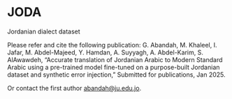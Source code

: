 # JODA
Jordanian dialect dataset 

Please refer and cite the following publication:
G. Abandah, M. Khaleel, I. Jafar, M. Abdel-Majeed, Y. Hamdan, A. Suyyagh, A. Abdel-Karim, S. AlAwawdeh, “Accurate translation of Jordanian Arabic to Modern Standard Arabic using a pre-trained model fine-tuned on a purpose-built Jordanian dataset and synthetic error injection,” Submitted for publications, Jan 2025.

Or contact the first author abandah@ju.edu.jo.
